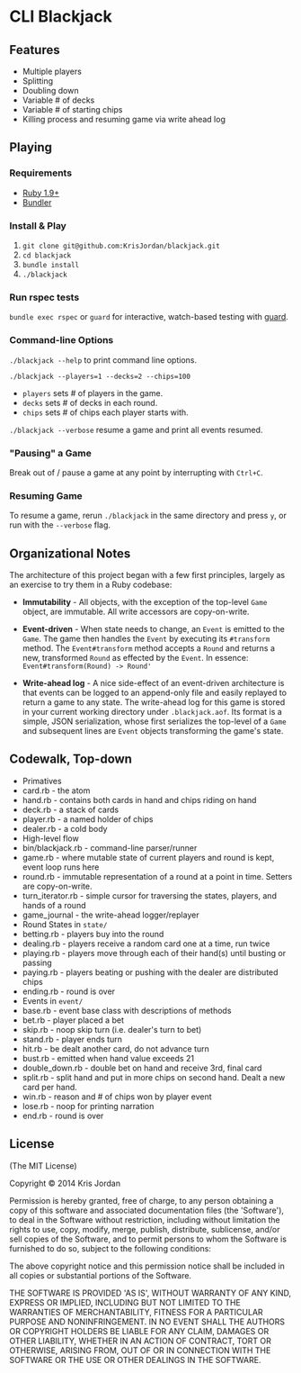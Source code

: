 # CLI Blackjack

## Features

- Multiple players
- Splitting
- Doubling down
- Variable # of decks
- Variable # of starting chips
- Killing process and resuming game via write ahead log

## Playing

### Requirements

- [Ruby 1.9+](https://www.ruby-lang.org/en/downloads/)
- [Bundler](http://bundler.io/)

### Install & Play

1. `git clone git@github.com:KrisJordan/blackjack.git`
1. `cd blackjack`
1. `bundle install`
1. `./blackjack`

### Run rspec tests

`bundle exec rspec` or `guard` for interactive, watch-based testing with [guard](https://github.com/guard/guard).

### Command-line Options

`./blackjack --help` to print command line options.

`./blackjack --players=1 --decks=2 --chips=100`

* `players` sets # of players in the game.
* `decks` sets # of decks in each round.
* `chips` sets # of chips each player starts with.

`./blackjack --verbose` resume a game and print all events resumed.

### "Pausing" a Game

Break out of / pause a game at any point by interrupting
with `Ctrl+C`.

### Resuming Game

To resume a game, rerun `./blackjack` in the same directory
and press `y`, or run with the `--verbose` flag.

## Organizational Notes

The architecture of this project began with a few first principles,
largely as an exercise to try them in a Ruby codebase:

 - **Immutability** - All objects, with the exception of the top-level
 `Game` object, are immutable. All write accessors are copy-on-write.

 - **Event-driven** - When state needs to change, an `Event` is emitted
 to the `Game`. The game then handles the `Event` by executing its `#transform`
 method. The `Event#transform` method accepts a `Round` and returns a new,
 transformed `Round` as effected by the `Event`. In essence:
 `Event#transform(Round) -> Round'`

 - **Write-ahead log** - A nice side-effect of an event-driven
 architecture is that events can be logged to an append-only file and easily
 replayed to return a game to any state. The write-ahead log for this game
 is stored in your current working directory under `.blackjack.aof`. Its format
 is a simple, JSON serialization, whose first serializes the top-level
 of a `Game` and subsequent lines are `Event` objects transforming the game's
 state.

## Codewalk, Top-down

* Primatives
 * card.rb - the atom
 * hand.rb - contains both cards in hand and chips riding on hand
 * deck.rb - a stack of cards
 * player.rb - a named holder of chips
 * dealer.rb - a cold body
* High-level flow
 * bin/blackjack.rb - command-line parser/runner
 * game.rb - where mutable state of current players and round is kept, event loop runs here
 * round.rb - immutable representation of a round at a point in time. Setters are copy-on-write.
 * turn_iterator.rb - simple cursor for traversing the states, players, and hands of a round
 * game_journal - the write-ahead logger/replayer
* Round States in `state/`
 * betting.rb - players buy into the round
 * dealing.rb - players receive a random card one at a time, run twice
 * playing.rb - players move through each of their hand(s) until busting or passing
 * paying.rb - players beating or pushing with the dealer are distributed chips
 * ending.rb - round is over
* Events in `event/`
 * base.rb - event base class with descriptions of methods
 * bet.rb - player placed a bet
 * skip.rb - noop skip turn (i.e. dealer's turn to bet)
 * stand.rb - player ends turn
 * hit.rb - be dealt another card, do not advance turn
 * bust.rb - emitted when hand value exceeds 21
 * double_down.rb - double bet on hand and receive 3rd, final card
 * split.rb - split hand and put in more chips on second hand. Dealt a new card per hand.
 * win.rb - reason and # of chips won by player event
 * lose.rb - noop for printing narration
 * end.rb - round is over

## License

(The MIT License)

Copyright © 2014 Kris Jordan

Permission is hereby granted, free of charge, to any person obtaining a copy of this software and associated documentation files (the 'Software'), to deal in the Software without restriction, including without limitation the rights to use, copy, modify, merge, publish, distribute, sublicense, and/or sell copies of the Software, and to permit persons to whom the Software is furnished to do so, subject to the following conditions:

The above copyright notice and this permission notice shall be included in all copies or substantial portions of the Software.

THE SOFTWARE IS PROVIDED 'AS IS', WITHOUT WARRANTY OF ANY KIND, EXPRESS OR IMPLIED, INCLUDING BUT NOT LIMITED TO THE WARRANTIES OF MERCHANTABILITY, FITNESS FOR A PARTICULAR PURPOSE AND NONINFRINGEMENT. IN NO EVENT SHALL THE AUTHORS OR COPYRIGHT HOLDERS BE LIABLE FOR ANY CLAIM, DAMAGES OR OTHER LIABILITY, WHETHER IN AN ACTION OF CONTRACT, TORT OR OTHERWISE, ARISING FROM, OUT OF OR IN CONNECTION WITH THE SOFTWARE OR THE USE OR OTHER DEALINGS IN THE SOFTWARE.
